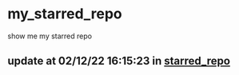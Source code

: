 # my_starred_repo
show me my starred repo

update at 02/12/22 16:15:23 in [starred_repo](./index.html)
---

